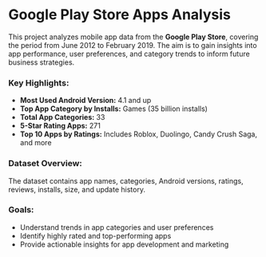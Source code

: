 # Google Play Store Apps Analysis  

This project analyzes mobile app data from the **Google Play Store**, covering the period from June 2012 to February 2019. The aim is to gain insights into app performance, user preferences, and category trends to inform future business strategies.

### Key Highlights:  
- **Most Used Android Version:** 4.1 and up  
- **Top App Category by Installs:** Games (35 billion installs)  
- **Total App Categories:** 33  
- **5-Star Rating Apps:** 271  
- **Top 10 Apps by Ratings:** Includes Roblox, Duolingo, Candy Crush Saga, and more  

### Dataset Overview:  
The dataset contains app names, categories, Android versions, ratings, reviews, installs, size, and update history.  

### Goals:  
- Understand trends in app categories and user preferences  
- Identify highly rated and top-performing apps  
- Provide actionable insights for app development and marketing  
